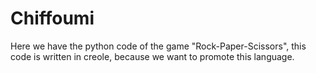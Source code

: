 # Chiffoumi

Here we have the python code of the game "Rock-Paper-Scissors", this code is written in creole, because we want to promote this language.
